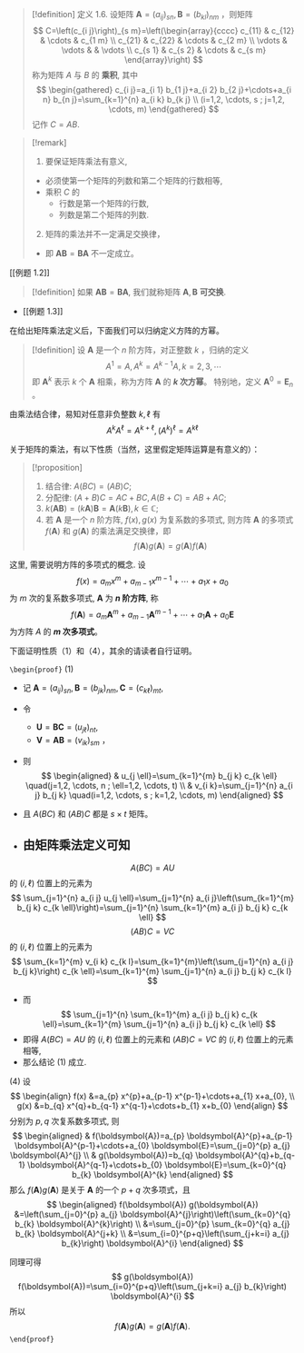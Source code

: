 > [!definition] 定义 1.6. 
> 设矩阵 $\boldsymbol{A}=\left(a_{i j}\right)_{s n}, \boldsymbol{B}=\left(b_{k l}\right)_{n m}$ ，则矩阵
> $$
> C=\left(c_{i j}\right)_{s m}=\left(\begin{array}{cccc}
> c_{11} & c_{12} & \cdots & c_{1 m} \\
> c_{21} & c_{22} & \cdots & c_{2 m} \\
> \vdots & \vdots & & \vdots \\
> c_{s 1} & c_{s 2} & \cdots & c_{s m}
> \end{array}\right)
> $$
> 称为矩阵 $A$ 与 $B$ 的 **乘积**, 其中
> $$
> \begin{gathered}
> c_{i j}=a_{i 1} b_{1 j}+a_{i 2} b_{2 j}+\cdots+a_{i n} b_{n j}=\sum_{k=1}^{n} a_{i k} b_{k j} \\
> (i=1,2, \cdots, s ; j=1,2, \cdots, m)
> \end{gathered}
> $$
> 记作 $C=A B$.

> [!remark]
> 1. 要保证矩阵乘法有意义, 
> 	- 必须使第一个矩阵的列数和第二个矩阵的行数相等, 
> 	- 乘积 $C$ 的
> 		- 行数是第一个矩阵的行数, 
> 		- 列数是第二个矩阵的列数.
> 2. 矩阵的乘法并不一定满足交换律，
> 	- 即 $\boldsymbol{A B}=\boldsymbol{B} \boldsymbol{A}$ 不一定成立。

[[例题 1.2]]

> [!definition]
> 如果 $\boldsymbol{A B}=\boldsymbol{B} \boldsymbol{A}$, 我们就称矩阵 $\boldsymbol{A}, \boldsymbol{B}$ **可交换**. 

- [[例题 1.3]]

在给出矩阵乘法定义后，下面我们可以归纳定义方阵的方幂。

> [!definition]
> 设 $\boldsymbol{A}$ 是一个 $n$ 阶方阵，对正整数 $k$ ，归纳的定义
> $$A^{1}=A, A^{k}=A^{k-1} A, k=2,3, \cdots$$
> 即 $\boldsymbol{A}^{k}$ 表示 $k$ 个 $\boldsymbol{A}$ 相乘，称为方阵 $\boldsymbol{A}$ 的 **$k$ 次方幂**。 
> 特别地，定义 $\boldsymbol{A}^{0}=\boldsymbol{E}_{n}$ 。

由乘法结合律，易知对任意非负整数 $k, \ell$ 有
$$
A^{k} A^{\ell}=A^{k+\ell},\left(A^{k}\right)^{\ell}=A^{k \ell}
$$

关于矩阵的乘法，有以下性质（当然，这里假定矩阵运算是有意义的）：
> [!proposition]
> 1. 结合律: $A(B C)=(A B) C$;
> 2. 分配律: $(A+B) C=A C+B C, A(B+C)=A B+A C$;
> 3. $k(\boldsymbol{A B})=(k \boldsymbol{A}) \boldsymbol{B}=\boldsymbol{A}(k \boldsymbol{B}), k \in \mathbb{C}$;
> 4. 若 $\boldsymbol{A}$ 是一个 $n$ 阶方阵, $f(x), g(x)$ 为复系数的多项式, 则方阵 $\boldsymbol{A}$ 的多项式 $f(\boldsymbol{A})$ 和 $g(\boldsymbol{A})$ 的乘法满足交换律，即 
> $$f(\boldsymbol{A}) g(\boldsymbol{A})=g(\boldsymbol{A}) f(\boldsymbol{A})$$

这里, 需要说明方阵的多项式的概念. 
设 
$$f(x)=a_{m} x^{m}+a_{m-1} x^{m-1}+\cdots+ a_{1} x+a_{0}$$ 
为 $m$ 次的复系数多项式, $\boldsymbol{A}$ 为 **$n$ 阶方阵**, 称
$$
f(\boldsymbol{A})=a_{m} \boldsymbol{A}^{m}+a_{m-1} \boldsymbol{A}^{m-1}+\cdots+a_{1} \boldsymbol{A}+a_{0} \boldsymbol{E}
$$
为方阵 $A$ 的 **$m$ 次多项式**。

下面证明性质（1）和（4），其余的请读者自行证明。

`\begin{proof}`
(1) 
- 记 $\boldsymbol{A}=\left(a_{i j}\right)_{s n}, \boldsymbol{B}=\left(b_{j k}\right)_{n m}, \boldsymbol{C}=\left(c_{k \ell}\right)_{m t}$, 
- 令 
	- $\boldsymbol{U}=\boldsymbol{B} \boldsymbol{C}=\left(u_{j \ell}\right)_{n t}$, 
	- $\boldsymbol{V}=\boldsymbol{A B}=\left(v_{i k}\right)_{s m}$ ，
- 则
$$
\begin{aligned}
& u_{j \ell}=\sum_{k=1}^{m} b_{j k} c_{k \ell} \quad(j=1,2, \cdots, n ; \ell=1,2, \cdots, t) \\
& v_{i k}=\sum_{j=1}^{n} a_{i j} b_{j k} \quad(i=1,2, \cdots, s ; k=1,2, \cdots, m)
\end{aligned}
$$
- 且 $A(B C)$ 和 $(A B) C$ 都是 $s \times t$ 矩阵。

- 由矩阵乘法定义可知 
	- 
$$A(B C)=A U$$
的 $(i, \ell)$ 位置上的元素为
$$
\sum_{j=1}^{n} a_{i j} u_{j \ell}=\sum_{j=1}^{n} a_{i j}\left(\sum_{k=1}^{m} b_{j k} c_{k \ell}\right)=\sum_{j=1}^{n} \sum_{k=1}^{m} a_{i j} b_{j k} c_{k \ell}
$$
$$(A B) C=V C$$
的 $(i, \ell)$ 位置上的元素为
$$
\sum_{k=1}^{m} v_{i k} c_{k l}=\sum_{k=1}^{m}\left(\sum_{j=1}^{n} a_{i j} b_{j k}\right) c_{k \ell}=\sum_{k=1}^{m} \sum_{j=1}^{n} a_{i j} b_{j k} c_{k l}
$$
- 而
$$
\sum_{j=1}^{n} \sum_{k=1}^{m} a_{i j} b_{j k} c_{k \ell}=\sum_{k=1}^{m} \sum_{j=1}^{n} a_{i j} b_{j k} c_{k \ell}
$$
- 即得 $A(B C)=A U$ 的 $(i, \ell)$ 位置上的元素和 $(A B) C=V C$ 的 $(i, \ell)$ 位置上的元素相等, 
- 那么结论 (1) 成立.

(4) 
设 
$$
\begin{align}
f(x) &=a_{p} x^{p}+a_{p-1} x^{p-1}+\cdots+a_{1} x+a_{0}, \\
g(x) &=b_{q} x^{q}+b_{q-1} x^{q-1}+\cdots+b_{1} x+b_{0}
\end{align}
$$
分别为 $p, q$ 次复系数多项式, 则
$$
\begin{aligned}
& f(\boldsymbol{A})=a_{p} \boldsymbol{A}^{p}+a_{p-1} \boldsymbol{A}^{p-1}+\cdots+a_{0} \boldsymbol{E}=\sum_{j=0}^{p} a_{j} \boldsymbol{A}^{j} \\
& g(\boldsymbol{A})=b_{q} \boldsymbol{A}^{q}+b_{q-1} \boldsymbol{A}^{q-1}+\cdots+b_{0} \boldsymbol{E}=\sum_{k=0}^{q} b_{k} \boldsymbol{A}^{k}
\end{aligned}
$$
那么 $f(\boldsymbol{A}) g(\boldsymbol{A})$ 是关于 $\boldsymbol{A}$ 的一个 $p+q$ 次多项式，且
$$
\begin{aligned}
f(\boldsymbol{A}) g(\boldsymbol{A})
&=\left(\sum_{j=0}^{p} a_{j} \boldsymbol{A}^{j}\right)\left(\sum_{k=0}^{q} b_{k} \boldsymbol{A}^{k}\right) \\
&=\sum_{j=0}^{p} \sum_{k=0}^{q} a_{j} b_{k} \boldsymbol{A}^{j+k} \\
&=\sum_{i=0}^{p+q}\left(\sum_{j+k=i} a_{j} b_{k}\right) \boldsymbol{A}^{i}
\end{aligned}
$$

同理可得
$$
g(\boldsymbol{A}) f(\boldsymbol{A})=\sum_{i=0}^{p+q}\left(\sum_{j+k=i} a_{j} b_{k}\right) \boldsymbol{A}^{i}
$$
所以 
$$f(\boldsymbol{A}) g(\boldsymbol{A})=g(\boldsymbol{A}) f(\boldsymbol{A}) .$$
`\end{proof}`